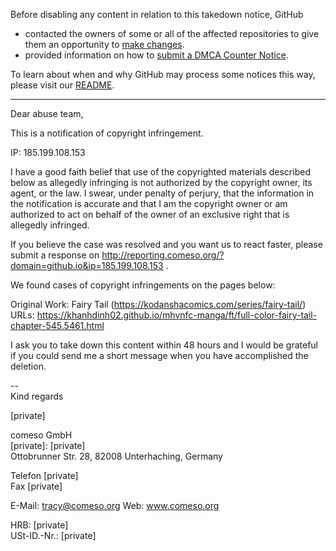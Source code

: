 Before disabling any content in relation to this takedown notice, GitHub
- contacted the owners of some or all of the affected repositories to give them an opportunity to [make changes](https://docs.github.com/en/github/site-policy/dmca-takedown-policy#a-how-does-this-actually-work).
- provided information on how to [submit a DMCA Counter Notice](https://docs.github.com/en/articles/guide-to-submitting-a-dmca-counter-notice).

To learn about when and why GitHub may process some notices this way, please visit our [README](https://github.com/github/dmca/blob/master/README.md).

---

Dear abuse team,

This is a notification of copyright infringement.

IP: 185.199.108.153

I have a good faith belief that use of the copyrighted materials described below as allegedly infringing is not authorized by the copyright owner, its agent, or the law.
I swear, under penalty of perjury, that the information in the notification is accurate and that I am the copyright owner or am authorized to act on behalf of the owner of an exclusive right that is allegedly infringed.

If you believe the case was resolved and you want us to react faster, please submit a response on http://reporting.comeso.org/?domain=github.io&ip=185.199.108.153 .

We found cases of copyright infringements on the pages below:

Original Work: Fairy Tail (https://kodanshacomics.com/series/fairy-tail/)  
URLs:
https://khanhdinh02.github.io/mhvnfc-manga/ft/full-color-fairy-tail-chapter-545.5461.html

I ask you to take down this content within 48 hours and I would be grateful if you could send me a short message when you have accomplished the deletion.

--  
Kind regards

[private]

comeso GmbH  
[private]: [private]  
Ottobrunner Str. 28, 82008 Unterhaching, Germany

Telefon [private]  
Fax [private]

E-Mail: tracy@comeso.org
Web: www.comeso.org

HRB: [private]  
USt-ID.-Nr.: [private]
